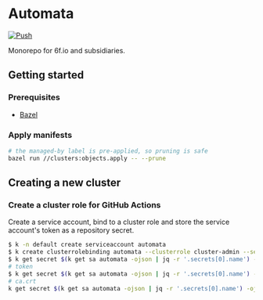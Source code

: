 # Automata

[![Push](https://github.com/uhthomas/automata/actions/workflows/apply.yaml/badge.svg)](https://github.com/uhthomas/automata/actions/workflows/apply.yaml)

Monorepo for 6f.io and subsidiaries.

## Getting started

### Prerequisites
* [Bazel](https://build.bazel)

### Apply manifests

```sh
# the managed-by label is pre-applied, so pruning is safe
bazel run //clusters:objects.apply -- --prune
```

## Creating a new cluster

### Create a cluster role for GitHub Actions
Create a service account, bind to a cluster role and store the service account's
token as a repository secret.
```sh
$ k -n default create serviceaccount automata
$ k create clusterrolebinding automata --clusterrole cluster-admin --serviceaccount=default:automata
$ k get secret $(k get sa automata -ojson | jq -r '.secrets[0].name') -oyaml
# token
$ k get secret $(k get sa automata -ojson | jq -r '.secrets[0].name') -ojson | jq -r '.data.token'| base64 --decode
# ca.crt
k get secret $(k get sa automata -ojson | jq -r '.secrets[0].name') -ojson | jq -r '.data["ca.crt"]' | base64 --decode
```
